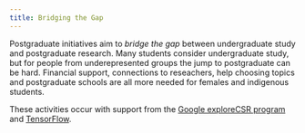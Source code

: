 ```yaml
---
title: Bridging the Gap
---
```


Postgraduate initiatives aim to _bridge the gap_ between undergraduate study and postgraduate research.  Many students consider undergraduate study, but for people from underepresented groups the jump to postgraduate can be hard.  Financial support, connections to reseachers, help choosing topics and postgraduate schools are all more needed for females and indigenous students.

These activities occur with support from the [Google exploreCSR program](https://research.google/outreach/explore-csr/) and [TensorFlow](https://blog.tensorflow.org/2022/02/exploreCSR-awards-highlights.html).
